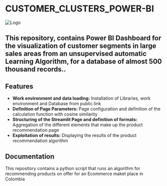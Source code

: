# CUSTOMER_CLUSTERS_POWER-BI

![Logo](https://unade.edu.mx/wp-content/uploads/2020/06/segmentacion-de-mercado.jpg)


## This repository, contains Power BI Dashboard for the visualization of customer segments in large sales areas from an unsupervised automatic Learning Algorithm, for a database of almost 500 thousand records..
## Features

- **Work environment and data loading:** Installation of Libraries, work environment and Database from public link
- **Definition of Page Parameters:** Page configuration and definition of the calculation function with cosine similarity
- **Structuring of the Streamlit Page and definition of formats:** Aggregation of the different elements that make up the product recommendation page
- **Exploitation of results:** Displaying the results of the product recommendation algorithm


## **Documentation**
This repository contains a python script that runs an algorithm for recommending products on offer for an Ecommerce maket place in Colombia

